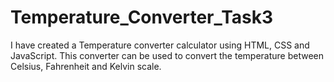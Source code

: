 # Temperature_Converter_Task3
I have created a Temperature converter calculator using HTML, CSS and JavaScript. This converter can be used to convert the temperature between Celsius, Fahrenheit and Kelvin scale.
